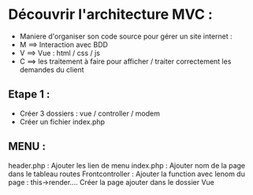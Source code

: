 # Découvrir l'architecture MVC :

- Maniere d'organiser son code source pour gérer un site internet :
- M ==> Interaction avec BDD
- V ==> Vue : html / css / js
- C ==> les traitement à faire pour afficher / traiter correctement les demandes du client

## Etape 1 :
- Créer 3 dossiers : vue / controller / modem
- Créer un fichier index.php


## MENU :
header.php : Ajouter les lien de menu
index.php : Ajouter nom de la page dans le tableau routes
Frontcontroller : Ajouter la function avec lenom du page : this->render....
Créer la page ajouter dans le dossier Vue